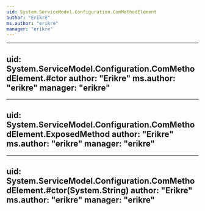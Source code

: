 ```yaml
---
uid: System.ServiceModel.Configuration.ComMethodElement
author: "Erikre"
ms.author: "erikre"
manager: "erikre"
---
```


---
uid: System.ServiceModel.Configuration.ComMethodElement.#ctor
author: "Erikre"
ms.author: "erikre"
manager: "erikre"
---

---
uid: System.ServiceModel.Configuration.ComMethodElement.ExposedMethod
author: "Erikre"
ms.author: "erikre"
manager: "erikre"
---

---
uid: System.ServiceModel.Configuration.ComMethodElement.#ctor(System.String)
author: "Erikre"
ms.author: "erikre"
manager: "erikre"
---
